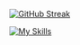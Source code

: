<a href="https://https://github.com/KhajiitLikeToSneak"><img src="https://github-readme-streak-stats-vert-seven.vercel.app?user=khajiitliketosneak&theme=dark&hide_border=true&date_format=%5BY%20%5DM%20j&card_width=900&card_height=200" alt="GitHub Streak" /></a>

[![My Skills](https://skillicons.dev/icons?i=azure,blender,dotnet,github,java,mysql,netlify,php,postgres,postman,py,react,rider,unity,unreal,vercel&perline=16)](https://skillicons.dev)
